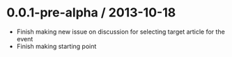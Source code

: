 
0.0.1-pre-alpha / 2013-10-18 
============================

 * Finish making new issue on discussion for selecting target article for the event
 * Finish making starting point
